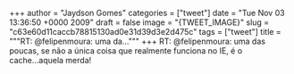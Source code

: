 
+++
author = "Jaydson Gomes"
categories = ["tweet"]
date = "Tue Nov 03 13:36:50 +0000 2009"
draft = false
image = "{TWEET_IMAGE}"
slug = "c63e60d11caccb78815130ad0e31d39d3e2d475c"
tags = ["tweet"]
title = """RT: @felipenmoura: uma da..."""
+++
RT: @felipenmoura: uma das poucas, se não a única coisa que realmente funciona no IE, é o cache...aquela merda!
